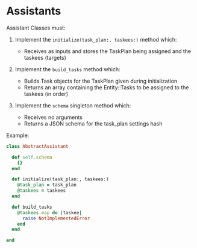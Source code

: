 # Assistants

Assistant Classes must:

  1. Implement the `initialize(task_plan:, taskees:)` method which:
       - Receives as inputs and stores the TaskPlan being assigned and the taskees (targets)

  2. Implement the `build_tasks` method which:
       - Builds Task objects for the TaskPlan given during initialization
       - Returns an array containing the Entity::Tasks to be assigned to the taskees (in order)

  3. Implement the `schema` singleton method which:
       - Receives no arguments
       - Returns a JSON schema for the task_plan settings hash

Example:

```rb
class AbstractAssistant

  def self.schema
    {}
  end

  def initialize(task_plan:, taskees:)
    @task_plan = task_plan
    @taskees = taskees
  end

  def build_tasks
    @taskees.map do |taskee|
      raise NotImplementedError
    end
  end

end
```
